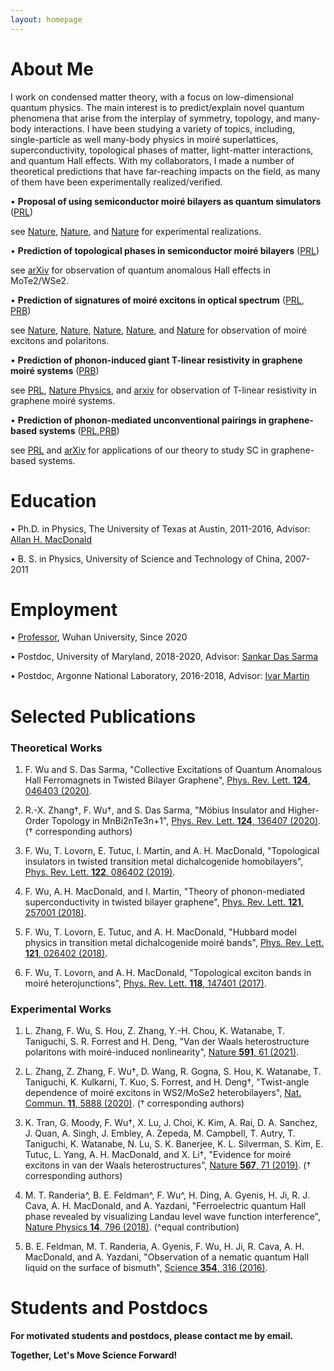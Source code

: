 ```yaml
---
layout: homepage
---
```


# About Me

I work on condensed matter theory, with a focus on low-dimensional quantum physics. The main interest is to predict/explain novel quantum phenomena that arise from the interplay of symmetry, topology, and many-body interactions. I have been studying a variety of topics, including, single-particle as well many-body physics in moiré superlattices, superconductivity, topological phases of matter, light-matter interactions, and quantum Hall effects. With my collaborators, I made a number of theoretical predictions that have far-reaching impacts on the field, as many of them have been experimentally realized/verified.

•	**Proposal of using semiconductor moiré bilayers as quantum simulators** ([PRL](https://journals.aps.org/prl/abstract/10.1103/PhysRevLett.121.026402))

see [Nature](https://www.nature.com/articles/s41586-020-2085-3), [Nature](https://www.nature.com/articles/s41586-020-2092-4), and [Nature](https://www.nature.com/articles/s41586-020-2868-6) for experimental realizations.

•	**Prediction of topological phases in semiconductor moiré bilayers** ([PRL](https://journals.aps.org/prl/abstract/10.1103/PhysRevLett.122.086402))

see [arXiv](https://arxiv.org/abs/2107.01796) for observation of quantum anomalous Hall effects in MoTe2/WSe2.

•	**Prediction of signatures of moiré excitons in optical spectrum** ([PRL](https://journals.aps.org/prl/abstract/10.1103/PhysRevLett.118.147401), [PRB](https://journals.aps.org/prb/abstract/10.1103/PhysRevB.97.035306))

see [Nature](https://www.nature.com/articles/s41586-019-0975-z), [Nature](https://www.nature.com/articles/s41586-019-0976-y), [Nature](https://www.nature.com/articles/s41586-019-0957-1),  [Nature](https://www.nature.com/articles/s41586-019-0986-9), and [Nature](https://www.nature.com/articles/s41586-021-03228-5) for observation of moiré excitons and polaritons.

•	**Prediction of phonon-induced giant T-linear resistivity in graphene moiré systems** ([PRB](https://journals.aps.org/prb/abstract/10.1103/PhysRevB.99.165112))

see [PRL](https://journals.aps.org/prl/abstract/10.1103/PhysRevLett.124.076801), [Nature Physics](https://www.nature.com/articles/s41567-019-0596-3?proof=t), and [arxiv](https://arxiv.org/abs/2104.05406) for observation of T-linear resistivity in graphene moiré systems.

•	**Prediction of phonon-mediated unconventional pairings in graphene-based systems** ([PRL](https://journals.aps.org/prl/abstract/10.1103/PhysRevLett.121.257001),[PRB](https://journals.aps.org/prb/abstract/10.1103/PhysRevB.99.165112))

see [PRL](https://journals.aps.org/prl/abstract/10.1103/PhysRevLett.123.237002) and [arXiv](https://arxiv.org/abs/2106.13231) for applications of our theory to study SC in graphene-based systems.







# Education

•	Ph.D. in Physics, The University of Texas at Austin, 2011-2016, Advisor: [Allan H. MacDonald](https://cns.utexas.edu/directory/item/18-physics/444-macdonald-allan-h?Itemid=349)

•	B. S. in Physics, University of Science and Technology of China, 2007-2011


# Employment

•	[Professor](https://physics.whu.edu.cn/info/1052/7001.htm), Wuhan University, Since 2020

•	Postdoc, University of Maryland, 2018-2020, Advisor: [Sankar Das Sarma](https://www.physics.umd.edu/cmtc/)

•	Postdoc, Argonne National Laboratory, 2016-2018, Advisor: [Ivar Martin](https://www.anl.gov/profile/ivar-martin)



# Selected Publications

### Theoretical Works

1.	F. Wu and S. Das Sarma, "Collective Excitations of Quantum Anomalous Hall Ferromagnets in Twisted Bilayer Graphene", [Phys. Rev. Lett. **124**, 046403 (2020)](https://journals.aps.org/prl/abstract/10.1103/PhysRevLett.124.046403).

2.	R.-X. Zhang†, F. Wu†, and S. Das Sarma, "Möbius Insulator and Higher-Order Topology in MnBi2nTe3n+1", [Phys. Rev. Lett. **124**, 136407 (2020)](https://journals.aps.org/prl/abstract/10.1103/PhysRevLett.124.136407). († corresponding authors)

3.	F. Wu, T. Lovorn, E. Tutuc, I. Martin, and A. H. MacDonald, "Topological insulators in twisted transition metal dichalcogenide homobilayers", [Phys. Rev. Lett. **122**, 086402 (2019)](https://journals.aps.org/prl/abstract/10.1103/PhysRevLett.122.086402).

4.	F. Wu, A. H. MacDonald, and I. Martin, "Theory of phonon-mediated superconductivity in twisted bilayer graphene", [Phys. Rev. Lett. **121**, 257001 (2018)](https://journals.aps.org/prl/abstract/10.1103/PhysRevLett.121.257001).

5.	F. Wu, T. Lovorn, E. Tutuc, and A. H. MacDonald, "Hubbard model physics in transition metal dichalcogenide moiré bands", [Phys. Rev. Lett. **121**, 026402 (2018)](https://journals.aps.org/prl/abstract/10.1103/PhysRevLett.121.026402).

6.	F. Wu, T. Lovorn, and A. H. MacDonald, "Topological exciton bands in moiré heterojunctions", [Phys. Rev. Lett. **118**, 147401 (2017)](https://journals.aps.org/prl/abstract/10.1103/PhysRevLett.118.147401).


### Experimental Works

1.	L. Zhang, F. Wu, S. Hou, Z. Zhang, Y.-H. Chou, K. Watanabe, T. Taniguchi, S. R. Forrest and H. Deng, "Van der Waals heterostructure polaritons with moiré-induced nonlinearity", [Nature **591**, 61 (2021)](https://www.nature.com/articles/s41586-021-03228-5).

2.	L. Zhang, Z. Zhang, F. Wu†, D. Wang, R. Gogna, S. Hou, K. Watanabe, T. Taniguchi, K. Kulkarni, T. Kuo, S. Forrest, and H. Deng†, "Twist-angle dependence of moiré excitons in WS2/MoSe2 heterobilayers", [Nat. Commun. **11**, 5888 (2020)](https://www.nature.com/articles/s41467-020-19466-6). († corresponding authors)

3.	K. Tran, G. Moody, F. Wu†, X. Lu, J. Choi, K. Kim, A. Rai, D. A. Sanchez, J. Quan, A. Singh, J. Embley, A. Zepeda, M. Campbell, T. Autry, T. Taniguchi, K. Watanabe, N. Lu, S. K. Banerjee, K. L. Silverman, S. Kim, E. Tutuc, L. Yang, A. H. MacDonald, and X. Li†, "Evidence for moiré excitons in van der Waals heterostructures", [Nature **567**, 71 (2019)](https://www.nature.com/articles/s41586-019-0975-z). († corresponding authors)

4.	M. T. Randeria^, B. E. Feldman^, F. Wu^, H. Ding, A. Gyenis, H. Ji, R. J. Cava, A. H. MacDonald, and A. Yazdani, "Ferroelectric quantum Hall phase revealed by visualizing Landau level wave function interference", [Nature Physics **14**, 796 (2018)](https://doi.org/10.1038/s41567-018-0148-2). (^equal contribution)

5.	B. E. Feldman, M. T. Randeria, A. Gyenis, F. Wu, H. Ji, R. Cava, A. H. MacDonald, and A. Yazdani, "Observation of a nematic quantum Hall liquid on the surface of bismuth", [Science **354**, 316 (2016)](http://science.sciencemag.org/content/354/6310/316).


# Students and Postdocs

**For motivated students and postdocs, please contact me by email.**

**Together, Let's Move Science Forward!**
